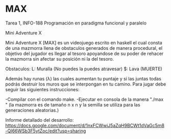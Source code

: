 # MAX
Tarea 1, INFO-188 Programación en paradigma funcional y paralelo

Mini Adventure X

Mini Adventure X [MAX] es un videojuego escrito en haskell el cual consta de una mazmorra llena de obstaculos generados de manera procedural, el objetivo del jugador es llegar al tesoro apoyandose de su poder de rehacer la mazmorra sin afectar su posición ni la del tesoro.

Obstaculos: 
  L: Muralla (No puedes la puedes atravesar) 
  $: Lava (MUERTE)

Además hay runas (λ) las cuales aumentan tu puntaje y si las juntas todas podrás destruir los muros que se interpongan en tu camino. Para jugar debe seguir las siguientes instrucciones:

 -Compilar con el comando make. 
 -Ejecutar en consola de la manera "./max <n> <semilla>" (la mazmorra es de tamaño n x n y la semilla se utiliza para las generaciones aleatorias.)

Informe detallado del desarrollo: https://docs.google.com/document/d/1nxFCWwiJ5aZqH9BCWt1dVaGc5m8-QI66WSb3F5ytZoc/edit?usp=sharing
